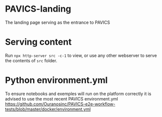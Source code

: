 # PAVICS-landing
The landing page serving as the entrance to PAVICS


# Serving content

Run `npx http-server src -c-1` to view, or use any other webserver to serve the contents of `src` folder.


# Python environment.yml

To ensure notebooks and exemples will run on the platform correctly it is advised to use the most recent PAVICS environment.yml
https://github.com/Ouranosinc/PAVICS-e2e-workflow-tests/blob/master/docker/environment.yml

